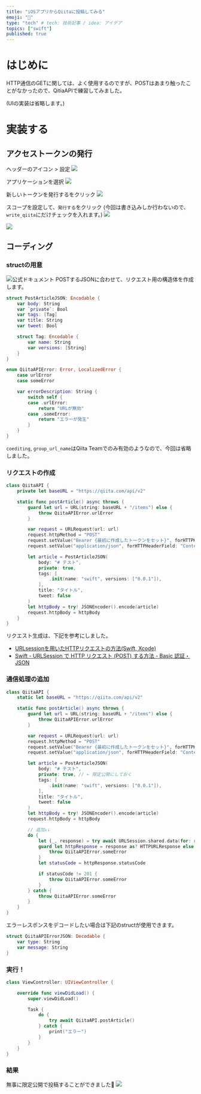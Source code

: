 ```yaml
---
title: "iOSアプリからQiitaに投稿してみる"
emoji: "🐾"
type: "tech" # tech: 技術記事 / idea: アイデア
topics: ["swift"]
published: true
---
```


# はじめに
HTTP通信のGETに関しては、よく使用するのですが、POSTはあまり触ったことがなかったので、QitiaAPIで練習してみました。

(UIの実装は省略します。)

# 実装する
## アクセストークンの発行
ヘッダーのアイコン > 設定
![](https://storage.googleapis.com/zenn-user-upload/21b9a1c6f733-20221230.png)

アプリケーションを選択
![](https://storage.googleapis.com/zenn-user-upload/d03aece55e33-20221230.png)

新しいトークンを発行するをクリック
![](https://storage.googleapis.com/zenn-user-upload/a3a407303c42-20221230.png)

スコープを設定して、`発行する`をクリック
(今回は書き込みしか行わないので、`write_qiita`にだけチェックを入れます。)
![](https://storage.googleapis.com/zenn-user-upload/63b17e1d64e3-20221230.png)

![](https://storage.googleapis.com/zenn-user-upload/f04c8834eda3-20221230.png)

## コーディング
### structの用意
![公式ドキュメント](https://storage.googleapis.com/zenn-user-upload/f88ace5fa1b2-20221229.png)
POSTするJSONに合わせて、リクエスト用の構造体を作成します。
```swift
struct PostArticleJSON: Encodable {
    var body: String
    var `private`: Bool
    var tags: [Tag]
    var title: String
    var tweet: Bool

    struct Tag: Encodable {
        var name: String
        var versions: [String]
    }
}

enum QiitaAPIError: Error, LocalizedError {
    case urlError
    case someError

    var errorDescription: String {
        switch self {
        case .urlError:
            return "URLが無効"
        case .someError:
            return "エラーが発生"
        }
    }
}
```

`coediting`, `group_url_name`はQiita Teamでのみ有効のようなので、今回は省略しました。

### リクエストの作成
```swift
class QiitaAPI {
    private let baseURL = "https://qiita.com/api/v2"

    static func postArticle() async throws {
        guard let url = URL(string: baseURL + "/items") else {
            throw QiitaAPIError.urlError
        }

        var request = URLRequest(url: url)
        request.httpMethod = "POST"
        request.setValue("Bearer {最初に作成したトークンをセット}", forHTTPHeaderField: "Authorization")
        request.setValue("application/json", forHTTPHeaderField: "Content-Type")

        let article = PostArticleJSON(
            body: "# テスト",
            private: true,
            tags: [
                .init(name: "swift", versions: ["0.0.1"]),
            ],
            title: "タイトル",
            tweet: false
        )
        let httpBody = try! JSONEncoder().encode(article)
        request.httpBody = httpBody
    }
}
```
リクエスト生成は、下記を参考にしました。
- [URLsessionを用いたHTTPリクエストの方法(Swift, Xcode)](https://qiita.com/shungo_m/items/64564fd822a7558ac7b1)
- [Swift - URLSession で HTTP リクエスト (POST) する方法 - Basic 認証・JSON](https://softmoco.com/basics/how-to-make-http-request-basic-auth-json.php)

### 通信処理の追加
```swift
class QiitaAPI {
    static let baseURL = "https://qiita.com/api/v2"

    static func postArticle() async throws {
        guard let url = URL(string: baseURL + "/items") else {
            throw QiitaAPIError.urlError
        }

        var request = URLRequest(url: url)
        request.httpMethod = "POST"
        request.setValue("Bearer {最初に作成したトークンをセット}", forHTTPHeaderField: "Authorization")
        request.setValue("application/json", forHTTPHeaderField: "Content-Type")

        let article = PostArticleJSON(
            body: "# テスト",
            private: true, // ← 限定公開にしておく
            tags: [
                .init(name: "swift", versions: ["0.0.1"]),
            ],
            title: "タイトル",
            tweet: false
        )
        let httpBody = try! JSONEncoder().encode(article)
        request.httpBody = httpBody

        // 追加↓↓
        do {
            let (_, response) = try await URLSession.shared.data(for: request)
            guard let httpResponse = response as? HTTPURLResponse else {
                throw QiitaAPIError.someError
            }
            let statusCode = httpResponse.statusCode

            if statusCode != 201 {
                throw QiitaAPIError.someError
            }
        } catch {
            throw QiitaAPIError.someError
        }
    }
}
```

エラーレスポンスをデコードしたい場合は下記のstructが使用できます。
```swift
struct QiitaAPIErrorJSON: Decodable {
    var type: String
    var message: String
}
```

### 実行！
```swift
class ViewController: UIViewController {

    override func viewDidLoad() {
        super.viewDidLoad()

        Task {
            do {
                try await QiitaAPI.postArticle()
            } catch {
                print("エラー")
            }
        }
    }
}
```

### 結果
無事に限定公開で投稿することができました🎉
![](https://storage.googleapis.com/zenn-user-upload/a47114585db8-20221230.png)